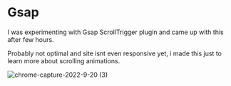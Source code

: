 # Gsap

I was experimenting with Gsap ScrollTrigger plugin and came up with this after few hours.

Probably not optimal and site isnt even responsive yet, i made this just to learn more about scrolling animations.

![chrome-capture-2022-9-20 (3)](https://user-images.githubusercontent.com/105635441/197041783-4c275158-7c2d-4a67-8d1d-ec978f004569.gif)
